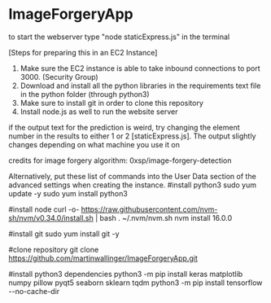 # ImageForgeryApp

to start the webserver type "node staticExpress.js" in the terminal

[Steps for preparing this in an EC2 Instance]
1. Make sure the EC2 instance is able to take inbound connections to port 3000. (Security Group)
2. Download and install all the python libraries in the requirements text file in the python folder (through python3)
3. Make sure to install git in order to clone this repository
4. Install node.js as well to run the website server


if the output text for the prediction is weird, try changing the element number in the results to either 1 or 2 [staticExpress.js]. The output slightly changes depending on what machine you use it on

credits for image forgery algorithm: 0xsp/image-forgery-detection 


Alternatively, put these list of commands into the User Data section of the advanced settings when creating the instance.
#install python3
sudo yum update -y
sudo yum install python3

#install node
curl -o- https://raw.githubusercontent.com/nvm-sh/nvm/v0.34.0/install.sh | bash
. ~/.nvm/nvm.sh
nvm install 16.0.0

#install git
sudo yum install git -y

#clone repository
git clone https://github.com/martinwallinger/ImageForgeryApp.git

#install python3 dependencies
python3 -m pip install keras matplotlib numpy pillow pyqt5 seaborn sklearn tqdm
python3 -m pip install tensorflow --no-cache-dir
